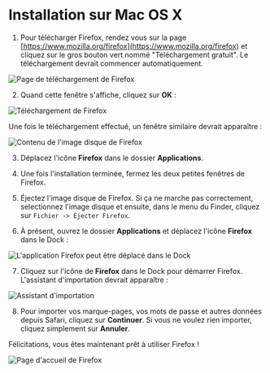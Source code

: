 Installation sur Mac OS X
==========================

 1. Pour télécharger Firefox, rendez vous sur la page [https://www.mozilla.org/firefox](https://www.mozilla.org/firefox) et cliquez sur le gros bouton vert nommé "Téléchargement gratuit". Le téléchargement devrait commencer automatiquement.

  ![Page de téléchargement de Firefox](ff_mac_inst_1.png)

 2. Quand cette fenêtre s'affiche, cliquez sur **OK** :

  ![Téléchargement de Firefox](ff_mac_inst_2.png)

 Une fois le téléchargement effectué, un fenêtre similaire devrait apparaître :

 ![Contenu de l'image disque de Firefox](ff_mac_inst_3.png)

 3. Déplacez l'icône **Firefox** dans le dossier **Applications**.

 4. Une fois l'installation terminée, fermez les deux petites fenêtres de Firefox.
 5. Éjectez l'image disque de Firefox. Si ça ne marche pas correctement, selectionnez l'image disque et ensuite, dans le menu du Finder, cliquez sur `Fichier -> Éjecter Firefox`.
 6. À présent, ouvrez le dossier **Applications** et déplacez l'icône **Firefox** dans le Dock :

 ![L'application Firefox peut être déplacé dans le Dock](ff_mac_inst_4.png)

 7. Cliquez sur l'icône de **Firefox** dans le Dock pour démarrer Firefox. L'assistant d'importation devrait apparaître :

 ![Assistant d'importation](ff_mac_inst_5.png)

 8. Pour importer vos marque-pages, vos mots de passe et autres données depuis Safari, cliquez sur **Continuer**. Si vous ne voulez rien importer, cliquez simplement sur **Annuler**.

Félicitations, vous êtes maintenant prêt à utiliser Firefox !

![Page d'accueil de Firefox](ff_mac_inst_8.png)
